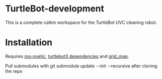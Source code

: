 # TurtleBot-development
This is a complete catkin workspace for the TurtleBot UVC cleaning robot.

# Installation
Requires [ros-noetic](http://wiki.ros.org/noetic/Installation/Ubuntu), [turtlebot3 dependencies](https://emanual.robotis.com/docs/en/platform/turtlebot3/quick-start/#pc-setup) and [grid_map](https://github.com/ANYbotics/grid_map).

Pull submodules with git submodule update --init --recursive after cloning the repo
